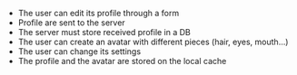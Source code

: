 * The user can edit its profile through a form
* Profile are sent to the server
* The server must store received profile in a DB
* The user can create an avatar with different pieces (hair, eyes, mouth…)
* The user can change its settings
* The profile and the avatar are stored on the local cache
